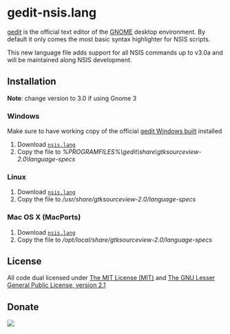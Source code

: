 # gedit-nsis.lang

[gedit][1] is the official text editor of the [GNOME][2] desktop environment. By default it only comes the most basic syntax highlighter for NSIS scripts.

This new language file adds support for all NSIS commands up to v3.0a and will be maintained along NSIS development.

## Installation

__Note__: change version to 3.0 if using Gnome 3

### Windows

Make sure to have working copy of the official [gedit Windows built][3] installed

1. Download [`nsis.lang`][4]
2. Copy the file to *%PROGRAMFILES%\gedit\share\gtksourceview-2.0\language-specs*

### Linux

1. Download [`nsis.lang`][4]
2. Copy the file to */usr/share/gtksourceview-2.0/language-specs*

### Mac OS X (MacPorts)

1. Download [`nsis.lang`][4]
2. Copy the file to */opt/local/share/gtksourceview-2.0/language-specs*

## License

All code dual licensed under [The MIT License (MIT)][5] and [The GNU Lesser General Public License, version 2.1][6]

## Donate

[<img src="https://raw.github.com/balupton/flattr-buttons/master/badge-89x18.gif" />](https://flattr.com/submit/auto?user_id=idleberg&url=https://github.com/idleberg/gedit-nsis.lang/&title=gedit-nsis.lang&description=Modern%20gedit%20syntax%20highlighter%20for%20NSIS%20scripts&language=en_GB&tags=nsis,gedit,syntax,highlighting,code&hidden=0&category=software)

[1]: http://projects.gnome.org/gedit/
[2]: http://www.gnome.org/
[3]: http://live.gnome.org/Gedit/Windows
[4]: http://raw.github.com/idleberg/gedit-nsis.lang/master/nsis.lang
[5]: http://opensource.org/licenses/MIT
[6]: http://opensource.org/licenses/lgpl-license